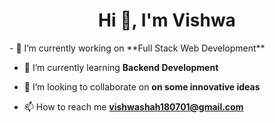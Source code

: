 <h1 align="center">Hi 👋, I'm Vishwa</h1>
- 🔭 I’m currently working on **Full Stack Web Development**

- 🌱 I’m currently learning **Backend Development**

- 👯 I’m looking to collaborate on **on some innovative ideas**

- 📫 How to reach me **vishwashah180701@gmail.com**

